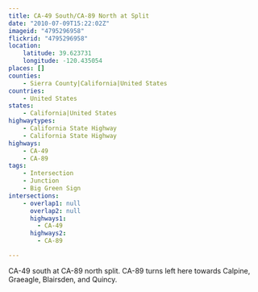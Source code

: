 ```yaml
---
title: CA-49 South/CA-89 North at Split
date: "2010-07-09T15:22:02Z"
imageid: "4795296958"
flickrid: "4795296958"
location:
    latitude: 39.623731
    longitude: -120.435054
places: []
counties:
    - Sierra County|California|United States
countries:
    - United States
states:
    - California|United States
highwaytypes:
    - California State Highway
    - California State Highway
highways:
    - CA-49
    - CA-89
tags:
    - Intersection
    - Junction
    - Big Green Sign
intersections:
    - overlap1: null
      overlap2: null
      highways1:
        - CA-49
      highways2:
        - CA-89

---
```

CA-49 south at CA-89 north split.  CA-89 turns left here towards Calpine, Graeagle, Blairsden, and Quincy.
